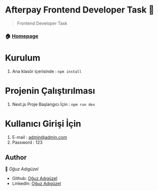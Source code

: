 # Afterpay Frontend Developer Task 👋

> Frontend Developer Task

### 🏠 [Homepage](localhost:3000)



# Kurulum

1) Ana klasör içerisinde : `npm install`

# Projenin Çalıştırılması

1) Next.js Proje Başlangıcı İçin : `npm run dev`

# Kullanıcı Girişi İçin

1) E-mail : admin@admin.com
2) Password : 123

## Author

👤 *Oğuz Adıgüzel*

* Github: [Oğuz Adıgüzel](https://github.com/oguz-adiguzel)
* LinkedIn: [Oğuz Adıgüzel](https://www.linkedin.com/in/oğuz-adıgüzel)
